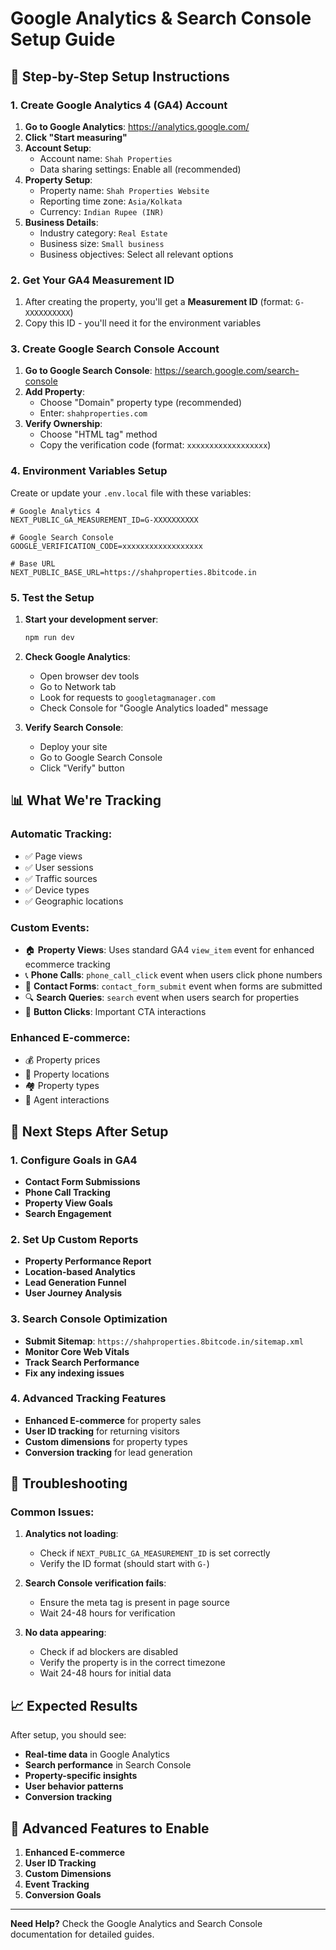 # Google Analytics & Search Console Setup Guide

## 🎯 **Step-by-Step Setup Instructions**

### **1. Create Google Analytics 4 (GA4) Account**

1. **Go to Google Analytics**: https://analytics.google.com/
2. **Click "Start measuring"**
3. **Account Setup**:
   - Account name: `Shah Properties`
   - Data sharing settings: Enable all (recommended)
4. **Property Setup**:
   - Property name: `Shah Properties Website`
   - Reporting time zone: `Asia/Kolkata`
   - Currency: `Indian Rupee (INR)`
5. **Business Details**:
   - Industry category: `Real Estate`
   - Business size: `Small business`
   - Business objectives: Select all relevant options

### **2. Get Your GA4 Measurement ID**

1. After creating the property, you'll get a **Measurement ID** (format: `G-XXXXXXXXXX`)
2. Copy this ID - you'll need it for the environment variables

### **3. Create Google Search Console Account**

1. **Go to Google Search Console**: https://search.google.com/search-console
2. **Add Property**:
   - Choose "Domain" property type (recommended)
   - Enter: `shahproperties.com`
3. **Verify Ownership**:
   - Choose "HTML tag" method
   - Copy the verification code (format: `xxxxxxxxxxxxxxxxxx`)

### **4. Environment Variables Setup**

Create or update your `.env.local` file with these variables:

```env
# Google Analytics 4
NEXT_PUBLIC_GA_MEASUREMENT_ID=G-XXXXXXXXXX

# Google Search Console
GOOGLE_VERIFICATION_CODE=xxxxxxxxxxxxxxxxxx

# Base URL
NEXT_PUBLIC_BASE_URL=https://shahproperties.8bitcode.in
```

### **5. Test the Setup**

1. **Start your development server**:

   ```bash
   npm run dev
   ```

2. **Check Google Analytics**:

   - Open browser dev tools
   - Go to Network tab
   - Look for requests to `googletagmanager.com`
   - Check Console for "Google Analytics loaded" message

3. **Verify Search Console**:
   - Deploy your site
   - Go to Google Search Console
   - Click "Verify" button

## 📊 **What We're Tracking**

### **Automatic Tracking**:

- ✅ Page views
- ✅ User sessions
- ✅ Traffic sources
- ✅ Device types
- ✅ Geographic locations

### **Custom Events**:

- 🏠 **Property Views**: Uses standard GA4 `view_item` event for enhanced ecommerce tracking
- 📞 **Phone Calls**: `phone_call_click` event when users click phone numbers
- 📝 **Contact Forms**: `contact_form_submit` event when forms are submitted
- 🔍 **Search Queries**: `search` event when users search for properties
- 📱 **Button Clicks**: Important CTA interactions

### **Enhanced E-commerce**:

- 💰 Property prices
- 📍 Property locations
- 🏘️ Property types
- 👤 Agent interactions

## 🎯 **Next Steps After Setup**

### **1. Configure Goals in GA4**

- **Contact Form Submissions**
- **Phone Call Tracking**
- **Property View Goals**
- **Search Engagement**

### **2. Set Up Custom Reports**

- **Property Performance Report**
- **Location-based Analytics**
- **Lead Generation Funnel**
- **User Journey Analysis**

### **3. Search Console Optimization**

- **Submit Sitemap**: `https://shahproperties.8bitcode.in/sitemap.xml`
- **Monitor Core Web Vitals**
- **Track Search Performance**
- **Fix any indexing issues**

### **4. Advanced Tracking Features**

- **Enhanced E-commerce** for property sales
- **User ID tracking** for returning visitors
- **Custom dimensions** for property types
- **Conversion tracking** for lead generation

## 🔧 **Troubleshooting**

### **Common Issues**:

1. **Analytics not loading**:

   - Check if `NEXT_PUBLIC_GA_MEASUREMENT_ID` is set correctly
   - Verify the ID format (should start with `G-`)

2. **Search Console verification fails**:

   - Ensure the meta tag is present in page source
   - Wait 24-48 hours for verification

3. **No data appearing**:
   - Check if ad blockers are disabled
   - Verify the property is in the correct timezone
   - Wait 24-48 hours for initial data

## 📈 **Expected Results**

After setup, you should see:

- **Real-time data** in Google Analytics
- **Search performance** in Search Console
- **Property-specific insights**
- **User behavior patterns**
- **Conversion tracking**

## 🚀 **Advanced Features to Enable**

1. **Enhanced E-commerce**
2. **User ID Tracking**
3. **Custom Dimensions**
4. **Event Tracking**
5. **Conversion Goals**

---

**Need Help?** Check the Google Analytics and Search Console documentation for detailed guides.

